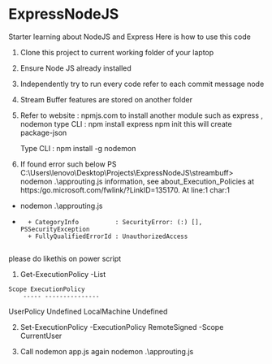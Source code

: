 # ExpressNodeJS
Starter learning about NodeJS and Express
Here is how to use this code
1. Clone this project to current working folder of your laptop
2. Ensure Node JS already installed
3. Independently try to run every code refer to each commit message
   node <name of js>
4. Stream Buffer features are stored on another folder
5. Refer to website : npmjs.com to install another module such as express , nodemon
    type CLI : npm install express
               npm init
    this will create package-json
   
    Type CLI : npm install -g nodemon
   
7. If found error such below
   PS C:\Users\lenovo\Desktop\Projects\ExpressNodeJS\streambuff> nodemon .\approuting.js
information, see about_Execution_Policies at https:/go.microsoft.com/fwlink/?LinkID=135170.
At line:1 char:1
+ nodemon .\approuting.js
+ ~~~~~~~
    + CategoryInfo          : SecurityError: (:) [], PSSecurityException
    + FullyQualifiedErrorId : UnauthorizedAccess
   
 please do likethis on power script
   1. Get-ExecutionPolicy -List
   
    Scope ExecutionPolicy
        ----- ---------------
   UserPolicy       Undefined
 LocalMachine       Undefined
   
   2. Set-ExecutionPolicy -ExecutionPolicy RemoteSigned -Scope CurrentUser
   
 8. Call nodemon app.js again
      nodemon .\approuting.js
